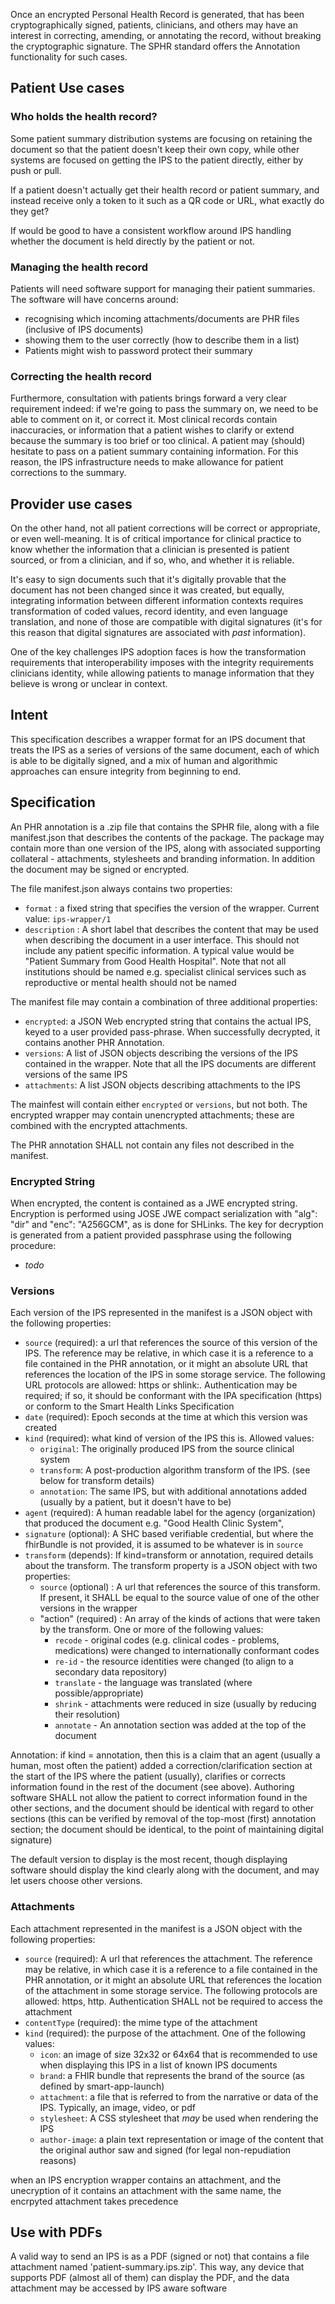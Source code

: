 Once an encrypted Personal Health Record is generated, that has been cryptographically signed, patients, clinicians, and others may have an interest in correcting, amending, or annotating the record, without breaking the cryptographic signature.  The SPHR standard offers the Annotation functionality for such cases.

## Patient Use cases

### Who holds the health record?

Some patient summary distribution systems are focusing on retaining the document so that 
the patient doesn't keep their own copy, while other systems are focused on getting the 
IPS to the patient directly, either by push or pull. 

If a patient doesn't actually get their health record or patient summary, and instead receive only a token to it such as a QR code or URL, what exactly do they get?

If would be good to have a consistent workflow around IPS handling whether the document 
is held directly by the patient or not.

### Managing the health record

Patients will need software support for managing their patient summaries. The 
software will have concerns around:

* recognising which incoming attachments/documents are PHR files (inclusive of IPS documents)
* showing them to the user correctly (how to describe them in a list)
* Patients might wish to password protect their summary 

### Correcting the health record

Furthermore, consultation with patients brings forward a very clear requirement indeed: 
if we're going to pass the summary on, we need to be able to comment on it, or correct it. 
Most clinical records contain inaccuracies, or information that a patient wishes to 
clarify or extend because the summary is too brief or too clinical. A patient may (should)
hesitate to pass on a patient summary containing information. For this reason, the 
IPS infrastructure needs to make allowance for patient corrections to the summary.

## Provider use cases

On the other hand, not all patient corrections will be correct or appropriate, or even
well-meaning. It is of critical importance for clinical practice to know whether the 
information that a clinician is presented is patient sourced, or from a clinician, and if so, who,
and whether it is reliable. 

It's easy to sign documents such that it's digitally provable that the document has 
not been changed since it was created, but equally, integrating information between 
different information contexts requires transformation of coded values, record
identity, and even language translation, and none of those are compatible with 
digital signatures (it's for this reason that digital signatures are associated 
with *past* information). 

One of the key challenges IPS adoption faces is how the transformation requirements that 
interoperability imposes with the integrity requirements clinicians identity, while allowing
patients to manage information that they believe is wrong or unclear in context.

## Intent

This specification describes a wrapper format for an IPS document that treats
the IPS as a series of versions of the same document, each of which is able to be 
digitally signed, and a mix of human and algorithmic approaches can ensure integrity
from beginning to end.

## Specification 

An PHR annotation is a .zip file that contains the SPHR file, along with a file manifest.json 
that describes the contents of the package. The package may contain more than one 
version of the IPS, along with associated supporting collateral - attachments, 
stylesheets and branding information. In addition the document may be signed or encrypted.

The file manifest.json always contains two properties:

* ```format``` : a fixed string that specifies the version of the wrapper. Current value: ```ips-wrapper/1```
* ```description``` : A short label that describes the content that may be used when describing the document in a user interface. This should not include any patient specific information. A typical value would be "Patient Summary from Good Health Hospital". Note that not all institutions should be named e.g. specialist clinical services such as reproductive or mental health should not be named

The manifest file may contain a combination of three additional properties:

* ```encrypted```: a JSON Web encrypted string that contains the actual IPS, keyed to a user provided pass-phrase. When successfully decrypted, it contains another PHR Annotation.
* ```versions```: A list of JSON objects describing the versions of the IPS contained in the wrapper. Note that all the IPS documents are different versions of the same IPS
* ```attachments```: A list JSON objects describing attachments to the IPS

The mainfest will contain either ```encrypted``` or ```versions```, but not both. The encrypted wrapper may 
contain unencrypted attachments; these are combined with the encrypted attachments.

The PHR annotation SHALL not contain any files not described in the manifest.

### Encrypted String

When encrypted, the content is contained as a JWE encrypted string. 
Encryption is performed using JOSE JWE compact serialization with "alg": "dir" and "enc": "A256GCM", as is done for SHLinks.
The key for decryption is generated from a patient provided passphrase using the following procedure:

* *todo*

### Versions

Each version of the IPS represented in the manifest is a JSON object with the following properties:

* ```source``` (required): a url that references the source of this version of the IPS. The reference may be relative, in which case it is a reference to a file contained in the PHR annotation, or it might an absolute URL that references the location of the IPS in some storage service. The following URL protocols are allowed: https or shlink:. Authentication may be required; if so, it should be conformant with the IPA specification (https) or conform to the Smart Health Links Specification
* ```date``` (required): Epoch seconds at the time at which this version was created
* ```kind``` (required): what kind of version of the IPS this is. Allowed values:
  * ```original```: The originally produced IPS from the source clinical system
  * ```transform```: A post-production algorithm transform of the IPS. (see below for transform details)
  * ```annotation```: The same IPS, but with additional annotations added (usually by a patient, but it doesn't have to be)
* ```agent``` (required): A human readable label for the agency (organization) that produced the document e.g. "Good Health Clinic System",
* ```signature``` (optional): A SHC based verifiable credential, but where the fhirBundle is not provided, it is assumed to be whatever is in ```source```
* ```transform``` (depends): If kind=transform or annotation, required details about the transform. The transform property is a JSON object with two properties:
  * ```source``` (optional) : A url that references the source of this transform. If present, it SHALL be equal to the source value of one of the other versions in the wrapper
  * "action" (required) : An array of the kinds of actions that were taken by the transform. One or more of the following values:
    * ```recode``` - original codes (e.g. clinical codes - problems, medications) were changed to internationally conformant codes
    * ```re-id``` - the resource identities were changed (to align to a secondary data repository)
    * ```translate``` - the language was translated (where possible/appropriate)
    * ```shrink``` - attachments were reduced in size (usually by reducing their resolution)
    * ```annotate``` - An annotation section was added at the top of the document

Annotation: if kind = annotation, then this is a claim that an agent (usually a human, most often the patient) added 
a correction/clarification section at the start of the IPS where the patient (usually), clarifies or corrects information 
found in the rest of the document (see above). Authoring software SHALL not allow the patient to correct information 
found in the other sections, and the document should be identical with regard to other sections (this can be verified 
by removal of the top-most (first) annotation section; the document should be identical, to the point of maintaining 
digital signature)

The default version to display is the most recent, though displaying software should display the kind clearly along 
with the document, and may let users choose other versions.

### Attachments

Each attachment represented in the manifest is a JSON object with the following properties:

* ```source``` (required): A url that references the attachment. The reference may be relative, in which case it is a reference to a file contained in the PHR annotation, or it might an absolute URL that references the location of the attachment in some storage service. The following protocols are allowed: https, http. Authentication SHALL not be required to access the attachment
* ```contentType``` (required): the mime type of the attachment
* ```kind``` (required): the purpose of the attachment. One of the following values:
  * ```icon```: an image of size 32x32 or 64x64 that is recommended to use when displaying this IPS in a list of known IPS documents
  * ```brand```: a FHIR bundle that represents the brand of the source (as defined by smart-app-launch)
  * ```attachment```: a file that is referred to from the narrative or data of the IPS. Typically, an image, video, or pdf
  * ```stylesheet```: A CSS stylesheet that *may* be used when rendering the IPS 
  * ```author-image```: a plain text representation or image of the content that the original author saw and signed (for legal non-repudiation reasons)

when an IPS encryption wrapper contains an attachment, and the unecryption of it contains an attachment with the same name, the encrpyted attachment takes precedence

## Use with PDFs

A valid way to send an IPS is as a PDF (signed or not) that contains a file attachment named 'patient-summary.ips.zip'.
This way, any device that supports PDF (almost all of them) can display the PDF, and the data attachment may be accessed by IPS aware software